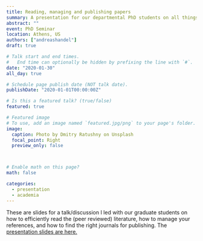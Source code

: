 ```yaml
---
title: Reading, managing and publishing papers
summary: A presentation for our departmental PhD students on all things related to (peer reviewed) papers.
abstract: ""
event: PhD Seminar
location: Athens, US
authors: ["andreashandel"]
draft: true

# Talk start and end times.
#   End time can optionally be hidden by prefixing the line with `#`.
date: "2020-01-30"
all_day: true

# Schedule page publish date (NOT talk date).
publishDate: "2020-01-01T00:00:00Z"

# Is this a featured talk? (true/false)
featured: true

# Featured image
# To use, add an image named `featured.jpg/png` to your page's folder. 
image:
  caption: Photo by Dmitry Ratushny on Unsplash
  focal_point: Right
  preview_only: false



# Enable math on this page?
math: false

categories:
  - presentation
  - academia
---
```


These are slides for a talk/discussion I led with our graduate students on how to efficiently read the (peer reviewed) literature, how to manage your references, and how to find the right journals for publishing. The [presentation slides are here.](/presentations/2020-01-reading-managing-publishing-papers/2020_01_reading_managing_publishing_papers.html)


